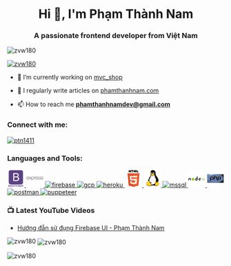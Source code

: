 <h1 align="center">Hi 👋, I'm Phạm Thành Nam</h1>
<h3 align="center">A passionate frontend developer from Việt Nam</h3>

<p align="left"> <img src="https://komarev.com/ghpvc/?username=zvw180&label=Profile%20views&color=0e75b6&style=flat" alt="zvw180" /> </p>

<p align="left"> <a href="https://github.com/ryo-ma/github-profile-trophy"><img src="https://github-profile-trophy.vercel.app/?username=zvw180" alt="zvw180" /></a> </p>

- 🔭 I’m currently working on [mvc_shop](https://github.com/zvw180/mvc_shop)

- 📝 I regularly write articles on [phamthanhnam.com](phamthanhnam.com)

- 📫 How to reach me **phamthanhnamdev@gmail.com**

<h3 align="left">Connect with me:</h3>
<p align="left">
<a href="https://fb.com/ptn1411" target="blank"><img align="center" src="https://cdn.jsdelivr.net/npm/@internetarchive/icon-facebook@1.1.3/facebook.svg" alt="ptn1411" height="30" width="40" /></a>
</p>

<h3 align="left">Languages and Tools:</h3>
<p align="left"> <a href="https://getbootstrap.com" target="_blank"> <img src="https://raw.githubusercontent.com/devicons/devicon/master/icons/bootstrap/bootstrap-plain-wordmark.svg" alt="bootstrap" width="40" height="40"/> </a> <a href="https://expressjs.com" target="_blank"> <img src="https://raw.githubusercontent.com/devicons/devicon/master/icons/express/express-original-wordmark.svg" alt="express" width="40" height="40"/> </a> <a href="https://firebase.google.com/" target="_blank"> <img src="https://www.vectorlogo.zone/logos/firebase/firebase-icon.svg" alt="firebase" width="40" height="40"/> </a> <a href="https://cloud.google.com" target="_blank"> <img src="https://www.vectorlogo.zone/logos/google_cloud/google_cloud-icon.svg" alt="gcp" width="40" height="40"/> </a> <a href="https://heroku.com" target="_blank"> <img src="https://www.vectorlogo.zone/logos/heroku/heroku-icon.svg" alt="heroku" width="40" height="40"/> </a> <a href="https://www.w3.org/html/" target="_blank"> <img src="https://raw.githubusercontent.com/devicons/devicon/master/icons/html5/html5-original-wordmark.svg" alt="html5" width="40" height="40"/> </a> <a href="https://www.linux.org/" target="_blank"> <img src="https://raw.githubusercontent.com/devicons/devicon/master/icons/linux/linux-original.svg" alt="linux" width="40" height="40"/> </a> <a href="https://www.microsoft.com/en-us/sql-server" target="_blank"> <img src="https://cdn.worldvectorlogo.com/logos/microsoft-sql-server.svg" alt="mssql" width="40" height="40"/> </a> <a href="https://nodejs.org" target="_blank"> <img src="https://raw.githubusercontent.com/devicons/devicon/master/icons/nodejs/nodejs-original-wordmark.svg" alt="nodejs" width="40" height="40"/> </a> <a href="https://www.php.net" target="_blank"> <img src="https://raw.githubusercontent.com/devicons/devicon/master/icons/php/php-original.svg" alt="php" width="40" height="40"/> </a> <a href="https://postman.com" target="_blank"> <img src="https://www.vectorlogo.zone/logos/getpostman/getpostman-icon.svg" alt="postman" width="40" height="40"/> </a> <a href="https://github.com/puppeteer/puppeteer" target="_blank"> <img src="https://www.vectorlogo.zone/logos/pptrdev/pptrdev-official.svg" alt="puppeteer" width="40" height="40"/> </a> </p>

### 📺 Latest YouTube Videos
<!-- YOUTUBE:START -->
- [Hướng đẫn sử đụng Firebase UI - Phạm Thành Nam](https://www.youtube.com/watch?v=7qoQPuXD0pQ)
<!-- YOUTUBE:END -->
<p><img align="left" src="https://github-readme-stats.vercel.app/api/top-langs?username=zvw180&show_icons=true&locale=en&layout=compact" alt="zvw180" /></p>

<p>&nbsp;<img align="center" src="https://github-readme-stats.vercel.app/api?username=zvw180&show_icons=true&locale=en" alt="zvw180" /></p>

<p><img align="center" src="https://github-readme-streak-stats.herokuapp.com/?user=zvw180&" alt="zvw180" /></p>
